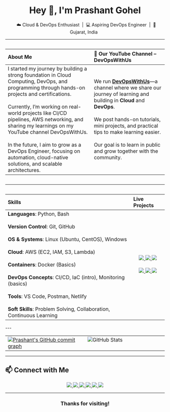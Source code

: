 <h1 align="center">Hey 👋, I'm Prashant Gohel</h1>
<p align="center">
  ☁️ Cloud & DevOps Enthusiast &nbsp;|&nbsp; 💻 Aspiring DevOps Engineer &nbsp;|&nbsp; 📍 Gujarat, India  
</p>

---

<div style="display: flex; gap: 30px;">

| About Me | 🎥 Our YouTube Channel – DevOpsWithUs |
| :--- | :--- |
| I started my journey by building a strong foundation in Cloud Computing, DevOps, and programming through hands-on projects and certifications. <br><br> Currently, I’m working on real-world projects like CI/CD pipelines, AWS networking, and sharing my learnings on my YouTube channel DevOpsWithUs. <br><br> In the future, I aim to grow as a DevOps Engineer, focusing on automation, cloud-native solutions, and scalable architectures. | We run **[DevOpsWithUs](https://www.youtube.com/@DevOpsWithUs)**—a channel where we share our journey of learning and building in **Cloud** and **DevOps**. <br><br> We post hands-on tutorials, mini projects, and practical tips to make learning easier. <br><br> Our goal is to learn in public and grow together with the community. |

</div>

---
<div style="display: flex; gap: 30px; width: 100%;">

| Skills | Live Projects |
| :--- | :--- |
| **Languages**: Python, Bash <br><br> **Version Control**: Git, GitHub <br><br> **OS & Systems**: Linux (Ubuntu, CentOS), Windows <br><br> **Cloud**: AWS (EC2, IAM, S3, Lambda) <br><br> **Containers**: Docker (Basics) <br><br> **DevOps Concepts**: CI/CD, IaC (intro), Monitoring (basics) <br><br> **Tools**: VS Code, Postman, Netlify <br><br> **Soft Skills**: Problem Solving, Collaboration, Continuous Learning | <div align="center"> <a href="https://smart-quiz-builder.netlify.app/" target="_blank"> <img src="https://img.shields.io/badge/SmartQuiz_Builder-00C853?style=for-the-badge&logo=Google-Chrome&logoColor=white" /> </a> <a href="https://dockgen.netlify.app/" target="_blank"> <img src="https://img.shields.io/badge/DockGen-FF6F00?style=for-the-badge&logo=docker&logoColor=white" /> </a>  <a href="https://prashant-gohel-portfolio.netlify.app/" target="_blank"> <img src="https://img.shields.io/badge/Portfolio-3949AB?style=for-the-badge&logo=About.me&logoColor=white" /> </a> <br><br> <a href="https://terminalos.netlify.app/" target="_blank"> <img src="https://img.shields.io/badge/Terminal_OS-263238?style=for-the-badge&logo=gnome-terminal&logoColor=white" /> </a>  <a href="https://cloudhq-demo.netlify.app/" target="_blank"> <img src="https://img.shields.io/badge/Cloud_HQ-039BE5?style=for-the-badge&logo=cloudflare&logoColor=white" /> </a>  <a href="https://devopsboard.netlify.app/" target="_blank"> <img src="https://img.shields.io/badge/DevOpsBoard-1E88E5?style=for-the-badge&logo=dev.to&logoColor=white" /> </a> </div> |

</div>
---

<table>
  <tr valign="top">
    <td width="50%">
      <a href="https://github.com/prashantgohel321">
        <img src="https://github-readme-activity-graph.vercel.app/graph?username=prashantgohel321&theme=github-compact&custom_title=Contribution%20Graph%20(28%20days)&hide_border=true&days=10" alt="Prashant's GitHub commit graph" />
      </a>
    </td>
    <td width="50%">
      <img src="https://github-readme-stats.vercel.app/api?username=prashantgohel321&show_icons=true&count_private=true&include_all_commits=true&hide_border=true&theme=dark" alt="GitHub Stats" />
    </td>
  </tr>
</table>

---

## 📫 Connect with Me

<p align="center">
  <a href="mailto:prashangohel1706@gmail.com" target="_blank">
    <img src="https://img.shields.io/badge/Gmail-D14836?style=for-the-badge&logo=gmail&logoColor=white" />
  </a>
  <a href="https://linkedin.com/in/prashant-gohel-7108b6251" target="_blank">
    <img src="https://img.shields.io/badge/LinkedIn-0077B5?style=for-the-badge&logo=linkedin&logoColor=white" />
  </a>
  <a href="https://github.com/prashantgohel321" target="_blank">
    <img src="https://img.shields.io/badge/GitHub-181717?style=for-the-badge&logo=github&logoColor=white" />
  </a>
  <a href="https://hashnode.com/@prashantgohel" target="_blank">
    <img src="https://img.shields.io/badge/Hashnode-2962FF?style=for-the-badge&logo=hashnode&logoColor=white" />
  </a>
  <a href="https://www.youtube.com/@DevOpsWithUs" target="_blank">
    <img src="https://img.shields.io/badge/YouTube-EA4335?style=for-the-badge&logo=youtube&logoColor=white" />
  </a>
  <a href="https://prashantgohel.gumroad.com" target="_blank">
    <img src="https://img.shields.io/badge/Gumroad-FF7043?style=for-the-badge&logo=gumroad&logoColor=white" />
  </a>
</p>

---

<h3 align="center">Thanks for visiting!</h3>
